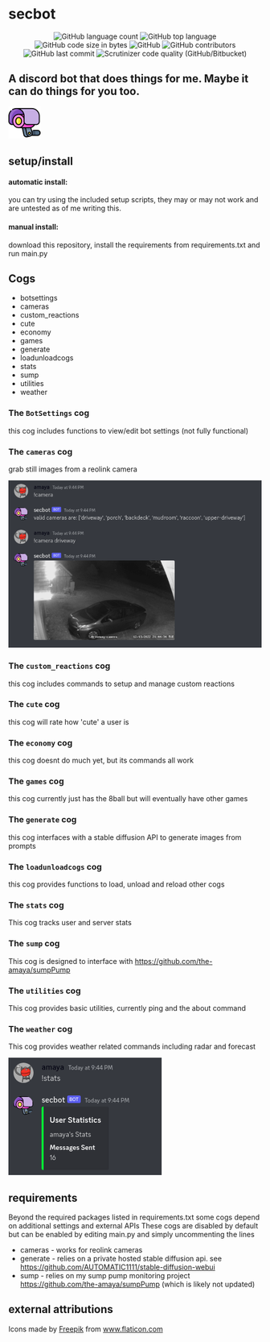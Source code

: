 # secbot

<p align="center">
	<img alt="GitHub language count" src="https://img.shields.io/github/languages/count/the-amaya/secbot?style=plastic">
	<img alt="GitHub top language" src="https://img.shields.io/github/languages/top/the-amaya/secbot?style=plastic">
	<img alt="GitHub code size in bytes" src="https://img.shields.io/github/languages/code-size/the-amaya/secbot?style=plastic">
	<img alt="GitHub" src="https://img.shields.io/github/license/the-amaya/secbot?style=plastic">
	<img alt="GitHub contributors" src="https://img.shields.io/github/contributors/the-amaya/secbot?style=plastic">
	<img alt="GitHub last commit" src="https://img.shields.io/github/last-commit/the-amaya/secbot?style=plastic">
	<img alt="Scrutinizer code quality (GitHub/Bitbucket)" src="https://img.shields.io/scrutinizer/quality/g/the-amaya/secbot?style=plastic">
</p>

## A discord bot that does things for me. Maybe it can do things for you too.

<img src="https://raw.githubusercontent.com/the-amaya/secbot/main/demo/cam.svg"  width="64" height="64">

## setup/install
#### automatic install:
you can try using the included setup scripts, they may or may not work and are untested as of me writing this.

#### manual install:
download this repository, install the requirements from requirements.txt and run main.py

## Cogs
- botsettings
- cameras
- custom_reactions
- cute
- economy
- games
- generate
- loadunloadcogs
- stats
- sump
- utilities
- weather

### The `BotSettings` cog
this cog includes functions to view/edit bot settings (not fully functional)

### The `cameras` cog
grab still images from a reolink camera

![usage example](https://raw.githubusercontent.com/the-amaya/secbot/main/demo/camera_cog.png)

### The `custom_reactions` cog
this cog includes commands to setup and manage custom reactions

### The `cute` cog
this cog will rate how 'cute' a user is

### The `economy` cog
this cog doesnt do much yet, but its commands all work

### The `games` cog
this cog currently just has the 8ball but will eventually have other games

### The `generate` cog
this cog interfaces with a stable diffusion API to generate images from prompts

### The `loadunloadcogs` cog
this cog provides functions to load, unload and reload other cogs

### The `stats` cog
This cog tracks user and server stats

### The `sump` cog
This cog is designed to interface with https://github.com/the-amaya/sumpPump

### The `utilities` cog
This cog provides basic utilities, currently ping and the about command

### The `weather` cog
This cog provides weather related commands including radar and forecast

![usage example](https://raw.githubusercontent.com/the-amaya/secbot/main/demo/stats_cog.png)


## requirements
Beyond the required packages listed in requirements.txt some cogs depend on additional settings and external APIs
These cogs are disabled by default but can be enabled by editing main.py and simply uncommenting the lines

- cameras - works for reolink cameras
- generate - relies on a private hosted stable diffusion api. see https://github.com/AUTOMATIC1111/stable-diffusion-webui
- sump - relies on my sump pump monitoring project https://github.com/the-amaya/sumpPump (which is likely not updated)


## external attributions
<div>Icons made by <a href="https://www.flaticon.com/authors/freepik" title="Freepik">Freepik</a>
from <a href="https://www.flaticon.com/" title="Flaticon">www.flaticon.com</a></div>